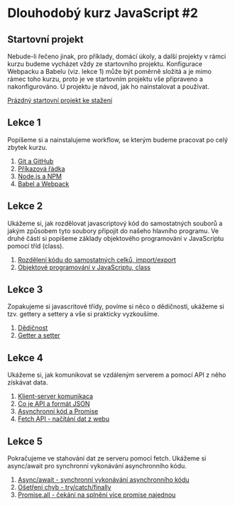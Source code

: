 # Dlouhodobý kurz JavaScript #2

## Startovní projekt

Nebude-li řečeno jinak, pro příklady, domácí úkoly, a další projekty v rámci kurzu budeme vycházet vždy ze startovního projektu. Konfigurace Webpacku a Babelu (viz. lekce 1) může být poměrně složitá a je mimo rámec toho kurzu, proto je ve startovním projektu vše připraveno a nakonfigurováno. U projektu je návod, jak ho nainstalovat a používat.

[Prázdný startovní projekt ke stažení](https://czchts.cz/js2-start)


## Lekce 1

Popíšeme si a nainstalujeme workflow, se kterým budeme pracovat po celý zbytek kurzu.

1. [Git a GitHub](lekce01/git.md)
2. [Příkazová řádka](lekce01/prikazova-radka.md)
3. [Node.js a NPM](lekce01/node.md)
4. [Babel a Webpack](lekce01/webpack.md)


## Lekce 2

Ukážeme si, jak rozdělovat javascriptový kód do samostatných souborů a jakým způsobem tyto soubory připojit do našeho hlavního programu. Ve druhé části si popíšeme základy objektového programování v JavaScriptu pomocí tříd (class).

1. [Rozdělení kódu do samostatných celků, import/export](lekce02/import-export.md)
2. [Objektové programování v JavaScriptu, class](lekce02/class.md)


## Lekce 3

Zopakujeme si javascritové třídy, povíme si něco o dědičnosti, ukážeme si tzv. gettery a settery a vše si prakticky vyzkoušíme.

1. [Dědičnost](lekce03/class-inheritance.md)
2. [Getter a setter](lekce03/getter-setter.md)


## Lekce 4

Ukážeme si, jak komunikovat se vzdáleným serverem a pomocí API z něho získávat data.

1. [Klient-server komunikaca](lekce04/client-server.md)
2. [Co je API a formát JSON](lekce04/api-json.md)
3. [Asynchronní kód a Promise](lekce04/promise.md)
4. [Fetch API - načítání dat z webu](lekce04/fetch.md)


## Lekce 5

Pokračujeme ve stahování dat ze serveru pomocí fetch. Ukážeme si async/await pro synchronní vykonávání asynchronního kódu.

1. [Async/await - synchronní vykonávání asynchronního kódu](lekce05/async-await.md)
2. [Ošetření chyb - try/catch/finally](lekce05/try-catch.md)
3. [Promise.all - čekání na splnění více promise najednou](lekce05/promise-all.md)
